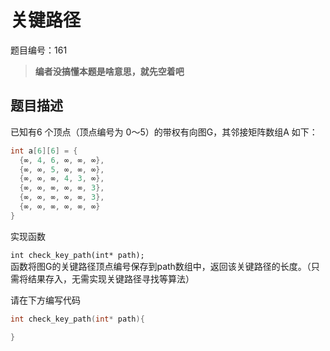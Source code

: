 # 关键路径

题目编号：161

> **编者没搞懂本题是啥意思，就先空着吧**

## 题目描述

已知有6 个顶点（顶点编号为 0～5）的带权有向图G，其邻接矩阵数组A 如下：

```c
int a[6][6] = {
  {∞, 4, 6, ∞, ∞, ∞},
  {∞, ∞, 5, ∞, ∞, ∞},
  {∞, ∞, ∞, 4, 3, ∞},
  {∞, ∞, ∞, ∞, ∞, 3},
  {∞, ∞, ∞, ∞, ∞, 3},
  {∞, ∞, ∞, ∞, ∞, ∞}
}
```

实现函数

`int check_key_path(int* path);`  
函数将图G的关键路径顶点编号保存到path数组中，返回该关键路径的长度。（只需将结果存入，无需实现关键路径寻找等算法）

请在下方编写代码

```c
int check_key_path(int* path){

}
```
